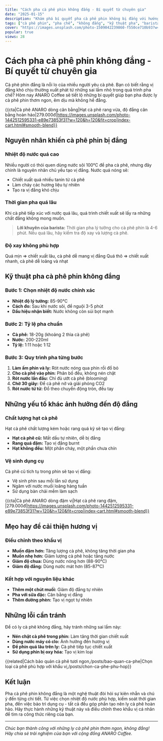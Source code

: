```yaml
---
title: "Cách pha cà phê phin không đắng - Bí quyết từ chuyên gia"
date: "2025-01-15"
description: "Khám phá bí quyết pha cà phê phin không bị đắng với hướng dẫn chi tiết từ ANARO Coffee. Tận hưởng hương vị cà phê thuần khiết, êm dịu mỗi ngày."
tags: ["cà phê phin", "pha chế", "không đắng", "kỹ thuật pha", "barista"]
cover: "https://images.unsplash.com/photo-1509042239860-f550ce710b93?w=800&h=400&fit=crop"
popular: true
views: 28
---
```


# Cách pha cà phê phin không đắng - Bí quyết từ chuyên gia 

Cà phê phin đắng là nỗi lo của nhiều người yêu cà phê. Bạn có biết rằng vị đắng khó chịu thường xuất phát từ những sai lầm nhỏ trong quá trình pha chế? Hôm nay ANARO Coffee sẽ tiết lộ những bí quyết giúp bạn pha được ly cà phê phin thơm ngon, êm dịu mà không hề đắng.

{{cta|Cà phê ANARO dòng cân bằng|Hạt cà phê rang vừa, độ đắng cân bằng hoàn hảo|279.000đ|https://images.unsplash.com/photo-1442512595331-e89e73853f31?w=120&h=120&fit=crop|index-cart.html#smooth-blend}}

## Nguyên nhân khiến cà phê phin bị đắng

### Nhiệt độ nước quá cao

Nhiều người có thói quen dùng nước sôi 100°C để pha cà phê, nhưng đây chính là nguyên nhân chủ yếu tạo vị đắng. Nước quá nóng sẽ:

- Chiết xuất quá nhiều tanin từ cà phê
- Làm cháy các hương liệu tự nhiên
- Tạo ra vị đắng khó chịu

### Thời gian pha quá lâu

Khi cà phê tiếp xúc với nước quá lâu, quá trình chiết xuất sẽ lấy ra những chất đắng không mong muốn.

> **Lời khuyên của barista:** Thời gian pha lý tưởng cho cà phê phin là 4-6 phút. Nếu quá lâu, hãy kiểm tra độ xay và lượng cà phê.

### Độ xay không phù hợp

Quá mịn => chiết xuất lâu, cà phê dễ mang vị đắng
Quá thô => chiết xuất nhanh, cà phê dễ loãng và nhạt 

## Kỹ thuật pha cà phê phin không đắng

### Bước 1: Chọn nhiệt độ nước chính xác

- **Nhiệt độ lý tưởng:** 85-90°C
- **Cách đo:** Sau khi nước sôi, để nguội 3-5 phút
- **Dấu hiệu nhận biết:** Nước không còn sủi bọt mạnh

### Bước 2: Tỷ lệ pha chuẩn

- **Cà phê:** 18-20g (khoảng 2 thìa cà phê)
- **Nước:** 200-220ml
- **Tỷ lệ:** 1:11 hoặc 1:12

### Bước 3: Quy trình pha từng bước

1. **Làm ấm phin và ly:** Rót nước nóng qua phin rồi đổ bỏ
2. **Cho cà phê vào phin:** Phân bố đều, không nén chặt
3. **Rót nước lần đầu:** Chỉ đủ ướt cà phê (blooming)
4. **Chờ 30 giây:** Để cà phê nở và giải phóng CO2
5. **Rót nước từ từ:** Đổ theo chuyển động tròn, đều tay

## Những yếu tố khác ảnh hưởng đến độ đắng

### Chất lượng hạt cà phê

Hạt cà phê chất lượng kém hoặc rang quá kỹ sẽ tạo vị đắng:

- **Hạt cà phê cũ:** Mất dầu tự nhiên, dễ bị đắng
- **Rang quá đậm:** Tạo vị đắng burnt
- **Hạt không đều:** Một phần cháy, một phần chưa chín

### Vệ sinh dụng cụ

Cà phê cũ tích tụ trong phin sẽ tạo vị đắng:

- Vệ sinh phin sau mỗi lần sử dụng
- Ngâm với nước muối loãng hàng tuần
- Sử dụng bàn chải mềm làm sạch

{{cta|Cà phê ANARO dòng đậm vị|Hạt cà phê rang đậm, |279.000đ|https://images.unsplash.com/photo-1442512595331-e89e73853f31?w=120&h=120&fit=crop|index-cart.html#smooth-blend}}

## Mẹo hay để cải thiện hương vị

### Điều chỉnh theo khẩu vị

- **Muốn đậm hơn:** Tăng lượng cà phê, không tăng thời gian pha
- **Muốn nhẹ hơn:** Giảm lượng cà phê hoặc tăng nước
- **Giảm độ chua:** Dùng nước nóng hơn (88-90°C)
- **Giảm độ đắng:** Dùng nước mát hơn (85-87°C)

### Kết hợp với nguyên liệu khác

- **Thêm một chút muối:** Giảm độ đắng tự nhiên
- **Pha với sữa đặc:** Cân bằng vị đắng
- **Thêm đường phèn:** Tạo vị ngọt tự nhiên

## Những lỗi cần tránh

Để có ly cà phê không đắng, hãy tránh những sai lầm này:

- **Nén chặt cà phê trong phin:** Làm tăng thời gian chiết xuất
- **Dùng nước máy có clo:** Ảnh hưởng đến hương vị
- **Để phin quá lâu trên ly:** Cà phê tiếp tục chiết xuất
- **Sử dụng phin bị oxy hóa:** Tạo vị kim loại

{{related|Cách bảo quản cà phê tươi ngon,/posts/bao-quan-ca-phe|Chọn loại cà phê phù hợp với khẩu vị,/posts/chon-ca-phe-phu-hop}}

## Kết luận

Pha cà phê phin không đắng là một nghệ thuật đòi hỏi sự kiên nhẫn và chú ý đến từng chi tiết. Từ việc chọn nhiệt độ nước phù hợp, kiểm soát thời gian pha, đến việc bảo trì dụng cụ - tất cả đều góp phần tạo nên ly cà phê hoàn hảo. Hãy thực hành những kỹ thuật này và điều chỉnh theo khẩu vị cá nhân để tìm ra công thức riêng của bạn.


---

*Chúc bạn thành công với những ly cà phê phin thơm ngon, không đắng! Hãy chia sẻ trải nghiệm của bạn với cộng đồng ANARO Coffee.*
